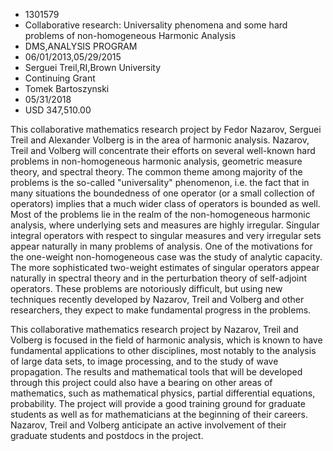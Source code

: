 
* 1301579
* Collaborative research: Universality phenomena and some hard problems of non-homogeneous Harmonic Analysis
* DMS,ANALYSIS PROGRAM
* 06/01/2013,05/29/2015
* Serguei Treil,RI,Brown University
* Continuing Grant
* Tomek Bartoszynski
* 05/31/2018
* USD 347,510.00

This collaborative mathematics research project by Fedor Nazarov, Serguei Treil
and Alexander Volberg is in the area of harmonic analysis. Nazarov, Treil and
Volberg will concentrate their efforts on several well-known hard problems in
non-homogeneous harmonic analysis, geometric measure theory, and spectral
theory. The common theme among majority of the problems is the so-called
"universality" phenomenon, i.e. the fact that in many situations the boundedness
of one operator (or a small collection of operators) implies that a much wider
class of operators is bounded as well. Most of the problems lie in the realm of
the non-homogeneous harmonic analysis, where underlying sets and measures are
highly irregular. Singular integral operators with respect to singular measures
and very irregular sets appear naturally in many problems of analysis. One of
the motivations for the one-weight non-homogeneous case was the study of
analytic capacity. The more sophisticated two-weight estimates of singular
operators appear naturally in spectral theory and in the perturbation theory of
self-adjoint operators. These problems are notoriously difficult, but using new
techniques recently developed by Nazarov, Treil and Volberg and other
researchers, they expect to make fundamental progress in the problems.

This collaborative mathematics research project by Nazarov, Treil and Volberg is
focused in the field of harmonic analysis, which is known to have fundamental
applications to other disciplines, most notably to the analysis of large data
sets, to image processing, and to the study of wave propagation. The results and
mathematical tools that will be developed through this project could also have a
bearing on other areas of mathematics, such as mathematical physics, partial
differential equations, probability. The project will provide a good training
ground for graduate students as well as for mathematicians at the beginning of
their careers. Nazarov, Treil and Volberg anticipate an active involvement of
their graduate students and postdocs in the project.
